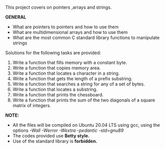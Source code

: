 This project covers on pointers ,arrays and strings.

**GENERAL**

* What are pointers to pointers and how to use them
* What are multidimensional arrays and how to use them
* What are the most common C standard library functions to manipulate strings

Solutions for the following tasks are provided:
1. Write a function that fills memory with a constant byte.
2. Write a function that copies memory area.
3. Write a function that locates a character in a string.
4. Write a function that gets the length of a prefix substring.
5. Write a function that searches a string for any of a set of bytes.
6. Write a function that locates a substring.
7. Write a function that prints the chessboard.
8. Write a function that prints the sum of the two diagonals of a square matrix of integers.


**NOTE:**
* All the  files will be compiled on Ubuntu 20.04 LTS using gcc, using the options *-Wall -Werror -Wextra -pedantic -std=gnu89*
* The codes provided use **Betty style.**
* Use of the standard library is **forbidden.**

